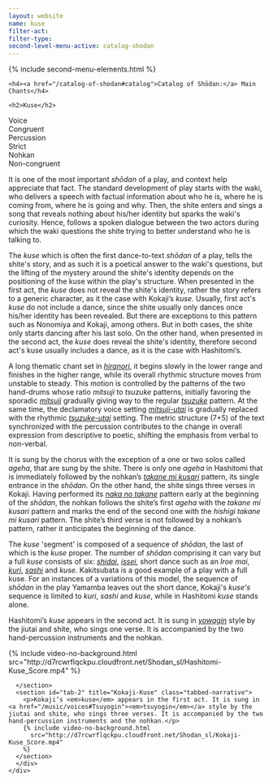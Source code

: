 ```yaml
---
layout: website
name: kuse
filter-act:
filter-type:
second-level-menu-active: catalog-shodan
---
```


{% include second-menu-elements.html %}

<main class="page-content">
  <div class="text-container">

    <h4><a href="/catalog-of-shodan#catalog">Catalog of Shōdan:</a> Main Chants</h4>

    <h2>Kuse</h2>

  <div class="introductory-table">
    <div class="introductory-table__element">
      <div class="introductory-table__term">Voice</div>
      <div class="introductory-table__definition">Congruent</div>
    </div>
    <div class="introductory-table__element">
      <div class="introductory-table__term">Percussion</div>
      <div class="introductory-table__definition">Strict</div>
    </div>
    <div class="introductory-table__element">
      <div class="introductory-table__term">Nohkan</div>
      <div class="introductory-table__definition">Non-congruent</div>
    </div>
  </div>

  <p>It is one of the most important <em>shōdan</em> of a play, and context help appreciate that fact. The standard development of play starts with the waki, who delivers a speech with factual information about who he is, where he is coming from, where he is going and why. Then, the shite enters and sings a song that reveals nothing about his/her identity but sparks the waki's curiosity. Hence, follows a spoken dialogue between the two actors during which the waki questions the shite trying to better understand who he is talking to.</p>

  <p>The <em>kuse</em> which is often the first dance-to-text <em>shōdan</em> of a play, tells the shite's story, and as such it is a poetical answer to the waki's questions, but the lifting of the mystery around the shite's identity depends on the positioning of the kuse within the play's structure.
  When presented in the first act, the <em>kuse</em> does not reveal the shite's identity, rather the story refers to a generic character, as it the case with Kokaji’s <em>kuse</em>. Usually, first act's <em>kuse</em> do not include a dance, since the shite usually only dances once his/her identity has been revealed.
  But there are exceptions to this pattern such as Nonomiya and Kokaji, among others. But in both cases, the shite only starts dancing after his last solo. On the other hand, when presented in the second act, the <em>kuse</em> does reveal the shite's identity, therefore second act's kuse usually includes a dance, as it is the case with Hashitomi’s.</p>

  <p>A long thematic chant set in <a href="/music/voices#Hiranori"><em>hiranori</em></a>, it begins slowly in the lower range and finishes in the higher range, while its overall rhythmic structure moves from unstable to steady. This motion is controlled by the patterns of the  two hand-drums whose ratio <em>mitsuji</em> to <em>tsuzuke</em> patterns, initially favoring the sporadic <a href="/music/OtsuzumiKotsuzumi/Mitsuji"><em>mitsuji</em></a> gradually giving way to the regular <a href="/music/OtsuzumiKotsuzumi/Tsuzuke"><em>tsuzuke</em></a> pattern.  At the same time, the declamatory voice setting <a href="/music/voices#Mitsujiutai"><em>mitsuji-utai</em></a> is gradually replaced with the rhythmic <a href="/music/voices#Tsuzukeutai"><em>tsuzuke-utai</em></a> setting. The metric structure (7+5) of the text synchronized with the percussion contributes to the change in overall expression from descriptive to poetic, shifting the emphasis from verbal to non-verbal.
  </p>

  <p>It is sung by the chorus with the exception of a one or two solos called <em>ageha</em>, that are sung by the shite. There is only one <em>ageha</em> in Hashitomi that is immediately followed by the nohkan’s <a href="/music/nohkan/Takanemikusari"><em>takane mi kusari</em></a> pattern, its single entrance in the <em>shōdan</em>. On the other hand, the shite sings three verses in Kokaji. Having performed its <a href="/music/nohkan/Nakanotakane"><em>naka no takane</em></a> pattern early at the beginning of the <em>shōdan</em>, the nohkan follows the shite’s first <em>ageha</em> with the <em>takane mi kusari</em> pattern and  marks the end of the second one with the  <em>hishigi takane mi kusari</em> pattern. The shite’s third verse is not followed by a nohkan’s pattern, rather it anticipates the beginning of the dance.</p>

  <p>The <em>kuse</em> 'segment' is composed of a sequence of <em>shōdan</em>, the last of which is the <em>kuse</em> proper. The number of <em>shōdan</em> comprising it can vary but a full <em>kuse</em> consists of six: <a href="/catalog-of-shodan/Shidaimusic"><em>shidai</em></a>,
  <a href="/catalog-of-shodan/Isseimusic"><em>issei</em></a>, short dance such as an <em>Iroe mai</em>, <a href="/catalog-of-shodan/Kuri"><em>kuri</em></a>,
  <a href="/catalog-of-shodan/Sashi"><em>sashi</em></a> and <em>kuse</em>. Kakitsubata is a good example of a play with a full kuse. For an instances of a variations of this model, the sequence of <em>shōdan</em> in the play Yamamba leaves out the short dance, Kokaji's <em>kuse's</em> sequence is limited to  <em>kuri</em>, <em>sashi</em> and <em>kuse</em>, while in Hashitomi <em>kuse</em> stands alone.</p>


  <div class="tabs-container">
    <div class="tabs-container__links">
      <div class="wrapper">
        <div id="tabs"></div>
      </div>
    </div>
    <div class="tabs-container__content">
      <div class="wrapper">
      <section id="tab-1" title="Hashitomi-Kuse" class="tabbed-narrative">
      <p>Hashitomi’s <em>kuse</em> appears in the second act. It is sung in <a href="/music/voices#Yowagin"><em>yowagin</em></a> style by the jiutai and shite, who sings one verse. It is accompanied by the two hand-percussion instruments and the nohkan.</p>
      {% include video-no-background.html
        src="http://d7rcwrflqckpu.cloudfront.net/Shodan_sl/Hashitomi-Kuse_Score.mp4"
      %}

      </section>
      <section id="tab-2" title="Kokaji-Kuse" class="tabbed-narrative">
        <p>Kokaji’s <em>kuse</em> appears in the first act. It is sung in <a href="/music/voices#Tsuyogin"><em>tsuyogin</em></a> style by the jiutai and shite, who sings three verses. It is accompanied by the two hand-percussion instruments and the nohkan.</p>
        {% include video-no-background.html
          src="http://d7rcwrflqckpu.cloudfront.net/Shodan_sl/Kokaji-Kuse_Score.mp4"
        %}
      </section>
      </div>
    </div>
  </div>




</div>
</main>
